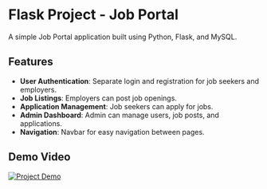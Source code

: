 # Flask Project - Job Portal

A simple Job Portal application built using Python, Flask, and MySQL.  

## Features

- **User Authentication**: Separate login and registration for job seekers and employers.
- **Job Listings**: Employers can post job openings.
- **Application Management**: Job seekers can apply for jobs.
- **Admin Dashboard**: Admin can manage users, job posts, and applications.
- **Navigation**: Navbar for easy navigation between pages.

## Demo Video

[![Project Demo](https://img.youtube.com/vi/K108FkvFtfo/0.jpg)](https://www.youtube.com/watch?v=K108FkvFtfo)

